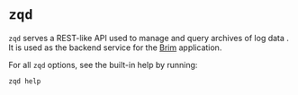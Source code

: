 # `zqd`

`zqd` serves a REST-like API used to manage and query archives of log data
. It is used as the backend service for the [Brim](https://github.com/brimsec/brim)
application.

For all `zqd` options, see the built-in help by running:

```
zqd help
```
